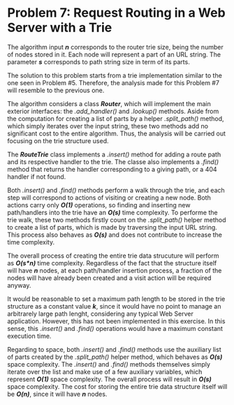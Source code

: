 # Problem 7: Request Routing in a Web Server with a Trie

The algorithm input _**n**_ corresponds to the router trie size, being the number of nodes stored in it. Each node will represent a part of an URL string. The parameter _**s**_ corresponds to path string size in term of its parts.

The solution to this problem starts from a trie implementation similar to the one seen in Problem #5. Therefore, the analysis made for this Problem #7 will resemble to the previous one.

The algorithm considers a class _**Router**_, which will implement the main exterior interfaces: the _.add_handler()_ and _.lookup()_ methods. Aside from the computation for creating a list of parts by a helper _.split_path()_ method, which simply iterates over the input string, these two methods add no significant cost to the entire algorithm. Thus, the analysis will be carried out focusing on the trie structure used.

The _**RouteTrie**_ class implements a _.insert()_ method for adding a route path and its respective handler to the trie. The classe also implements a _.find()_ method that returns the handler corresponding to a giving path, or a 404 handler if not found.

Both _.insert()_ and _.find()_ methods perform a walk through the trie, and each step will correspond to actions of visiting or creating a new node. Both actions carry only _**O(1)**_ operations, so finding and inserting new path/handlers into the trie have an _**O(s)**_ time complexity. To performe the trie walk, these two methods firstly count on the _.split_path()_ helper method to create a list of parts, which is made by traversing the input URL string. This process also behaves as _**O(s)**_ and does not contribute to increase the time complexity.

The overall process of creating the entire trie data strucuture will perform as _**O(s*n)**_ time complexity. Regardless of the fact that the structure itself will have _**n**_ nodes, at each path/handler insertion process, a fraction of the nodes will have already been created and a visit action will be required anyway.

It would be reasonable to set a maximum path length to be stored in the trie structure as a constant value _**k**_, since it would have no point to manage an arbitrarely large path lenght, considering any typical Web Server application. However, this has not been implemented in this exercise. In this sense, this _.insert()_ and _.find()_ operations would have a maximum constant execution time.

Regarding to space, both _.insert()_ and _.find()_ methods use the auxiliary list of parts created by the _.split_path()_ helper method, which behaves as _**O(s)**_ space complexity. The _.insert()_ and _.find()_ methods themselves simply iterate over the list and make use of a few auxiliary variables, which represent _**O(1)**_ space complexity. The overall process will result in _**O(s)**_ space complexity.
The cost for storing the entire trie data structure itself will be _**O(n)**_, since it will have _**n**_ nodes.
